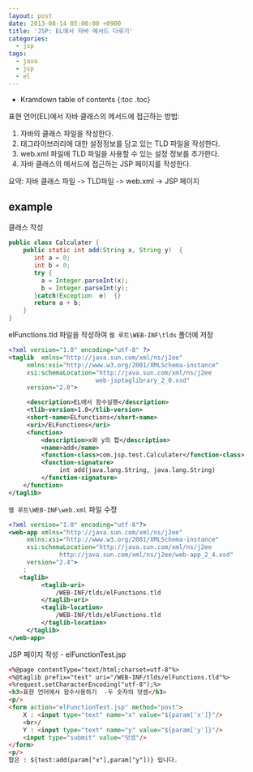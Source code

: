 ```yaml
---
layout: post
date: 2013-08-14 05:00:00 +0900
title: 'JSP: EL에서 자바 메서드 다루기'
categories:
  - jsp
tags:
  - java
  - jsp
  - el
---
```


* Kramdown table of contents
{:toc .toc}

표현 언어(EL)에서 자바 클래스의 메서드에 접근하는 방법:

1. 자바의 클래스 파일을 작성한다.
1. 태그라이브러리에 대한 설정정보를 담고 있는 TLD 파일을 작성한다.
1. web.xml 파일에 TLD 파일을 사용할 수 있는 설정 정보를 추가한다.
1. 자바 클래스의 메서드에 접근하는 JSP 페이지를 작성한다.

요약: 자바 클래스 파일 -> TLD파일 -> web.xml -> JSP 페이지

## example

클래스 작성

```java
public class Calculater {
    public static int add(String x, String y)  {
       int a = 0;
       int b = 0;
       try {
         a = Integer.parseInt(x);
         b = Integer.parseInt(y);
       }catch(Exception  e)  {}
       return a + b;
    }
}
```

elFunctions.tld 파일을 작성하여 `웹 루트\WEB-INF\tlds` 폴더에 저장

```xml
<?xml version="1.0" encoding="utf-8" ?>
<taglib  xmlns="http://java.sun.com/xml/ns/j2ee"
     xmlns:xsi="http://www.w3.org/2001/XMLSchema-instance"
     xsi:schemaLocation="http://java.sun.com/xml/ns/j2ee
                        web-jsptaglibrary_2_0.xsd"
     version="2.0">

     <description>EL에서 함수실행</description>
     <tlib-version>1.0</tlib-version>
     <short-name>ELfunctions</short-name>
     <uri>/ELFunctions</uri>
     <function>
         <description>x와 y의 합</description>
         <name>add</name>
         <function-class>com.jsp.test.Calculater</function-class>
         <function-signature>
              int add(java.lang.String, java.lang.String)
         </function-signature>
    </function>
</taglib>
```

`웹 루트\WEB-INF\web.xml` 파일 수정

```xml
<?xml version="1.0" encoding="utf-8"?>
<web-app xmlns="http://java.sun.com/xml/ns/j2ee"
     xmlns:xsi="http://www.w3.org/2001/XMLSchema-instance"
     xsi:schemaLocation="http://java.sun.com/xml/ns/j2ee
              http://java.sun.com/xml/ns/j2ee/web-app_2_4.xsd"
     version="2.4">
    :
   <taglib>
         <taglib-uri>
             /WEB-INF/tlds/elFunctions.tld
         </taglib-uri>
         <taglib-location>
             /WEB-INF/tlds/elFunctions.tld
         </taglib-location>
     </taglib>
</web-app>
```

JSP 페이지 작성 - elFunctionTest.jsp

```html
<%@page contentType="text/html;charset=utf-8"%>
<%@taglib prefix="test" uri="/WEB-INF/tlds/elFunctions.tld"%>
<%request.setCharacterEncoding("utf-8");%>
<h3>표현 언어에서 함수사용하기  -두 숫자의 덧셈</h3>
<p/>
<form action="elFunctionTest.jsp" method="post">
    X : <input type="text" name="x" value="${param['x']}"/>
    <br>/
    Y : <input type="text" name="y" value="${param['y']}"/>
    <input type="submit" value="덧셈"/>
</form>
<p/>
합은 : ${test:add(param["x"],param["y"])} 입니다.
```
